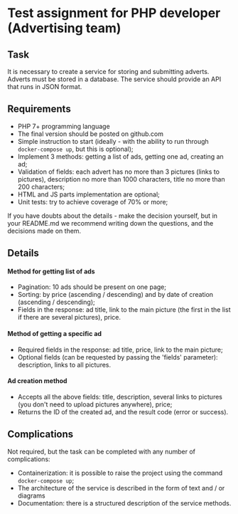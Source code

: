 # Test assignment for PHP developer (Advertising team)
## Task
It is necessary to create a service for storing and submitting adverts. Adverts must be stored in a database. The service should provide an API that runs in JSON format.

## Requirements
* PHP 7+ programming language
* The final version should be posted on github.com
* Simple instruction to start (ideally - with the ability to run through `docker-compose up`, but this is optional);
* Implement 3 methods: getting a list of ads, getting one ad, creating an ad;
* Validation of fields: each advert has no more than 3 pictures (links to pictures), description no more than 1000 characters, title no more than 200 characters;
* HTML and JS parts implementation are optional;
* Unit tests: try to achieve coverage of 70% or more;

If you have doubts about the details - make the decision yourself, but in your README.md we recommend writing down the questions, and the decisions made on them.

## Details
#### Method for getting list of ads 
* Pagination: 10 ads should be present on one page;
* Sorting: by price (ascending / descending) and by date of creation (ascending / descending);
* Fields in the response: ad title, link to the main picture (the first in the list if there are several pictures), price.

#### Method of getting a specific ad 
* Required fields in the response: ad title, price, link to the main picture;
* Optional fields (can be requested by passing the 'fields' parameter): description, links to all pictures.

#### Ad creation method
* Accepts all the above fields: title, description, several links to pictures (you don't need to upload pictures anywhere), price;
* Returns the ID of the created ad, and the result code (error or success).

## Complications
Not required, but the task can be completed with any number of complications:
* Containerization: it is possible to raise the project using the command `docker-compose up`;
* The architecture of the service is described in the form of text and / or diagrams
* Documentation: there is a structured description of the service methods.
